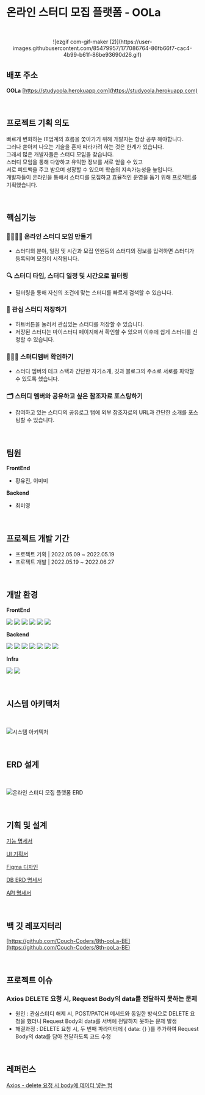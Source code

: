 # **온라인 스터디 모집 플랫폼 - OOLa**

<br>

<p align="center">
![ezgif com-gif-maker (2)](https://user-images.githubusercontent.com/85479957/177086764-86fb66f7-cac4-4b99-b61f-86be93690d26.gif)
</p>

## **배포 주소**

**OOLa** [https://studyoola.herokuapp.com](https://studyoola.herokuapp.com)

<br>

## **프로젝트 기획 의도**

빠르게 변화하는 IT업계의 흐름을 쫓아가기 위해 개발자는 항상 공부 해야합니다.
<br>
그러나 쏟아져 나오는 기술을 혼자 따라가려 하는 것은 한계가 있습니다.
<br>
그래서 많은 개발자들은 스터디 모임을 찾습니다.
<br>
스터디 모임을 통해 다양하고 유익한 정보를 서로 얻을 수 있고
<br>
서로 피드백을 주고 받으며 성장할 수 있으며 학습의 지속가능성을 높입니다.
<br>
개발자들이 온라인을 통해서 스터디를 모집하고 효율적인 운영을 돕기 위해 프로젝트를 기획했습니다.

<br>

## **핵심기능**

### **👩‍💻🧑‍💻 온라인 스터디 모임 만들기**

- 스터디의 분야, 일정 및 시간과 모집 인원등의 스터디의 정보를 입력하면 스터디가 등록되며 모집이 시작됩니다.

### **🔍 스터디 타입, 스터디 일정 및 시간으로 필터링**

- 필터링을 통해 자신의 조건에 맞는 스터디를 빠르게 검색할 수 있습니다.

### **🧡 관심 스터디 저장하기**

- 하트버튼을 눌러서 관심있는 스터디를 저장할 수 있습니다.
- 저장된 스터디는 마이스터디 페이지에서 확인할 수 있으며 이후에 쉽게 스터디를 신청할 수 있습니다.

### **🙋‍♀️🙋 스터디멤버 확인하기**

- 스터디 멤버의 테크 스택과 간단한 자기소개, 깃과 블로그의 주소로 서로를 파악할 수 있도록 했습니다.

### **🗂 스터디 멤버와 공유하고 싶은 참조자료 포스팅하기**

- 참여하고 있는 스터디의 공유로그 탭에 외부 참조자료의 URL과 간단한 소개를 포스팅할 수 있습니다.

<br>

## **팀원**

**FrontEnd**

- 황유진, 이미미

**Backend**

- 최미영

<br>

## **프로젝트 개발 기간**

- 프로젝트 기획 | 2022.05.09 ~ 2022.05.19
- 프로젝트 개발 | 2022.05.19 ~ 2022.06.27

<br>

## **개발 환경**

**FrontEnd**

<p>

<img src="https://img.shields.io/badge/javascript-F7DF1E?style=flat-square&logo=javascript&logoColor=white"/>
<img src="https://img.shields.io/badge/react-61DAFB?style=flat-square&logo=react&logoColor=white"/>
<img src="https://img.shields.io/badge/React Router-CA4245?style=flat-square&logo=React Router&logoColor=white"/>
<img src="https://img.shields.io/badge/styled-components-DB7093?style=flat-square&logo=styled-components&logoColor=white"/>
<img src="https://img.shields.io/badge/Ant Design -0170FE?style=flat-square&logo=Ant Design&logoColor=white"/>
<img src="https://img.shields.io/badge/Firebase-FFCA28?style=flat-square&logo=Firebase&logoColor=white"/>

</p>

**Backend**

<p>

<img src="https://img.shields.io/badge/Spring-6DB33F?style=flat-square&logo=Spring&logoColor=white"/>
<img src="https://img.shields.io/badge/Spring Boot -6DB33F?style=flat-square&logo=Spring Boot&logoColor=white"/>
<img src="https://img.shields.io/badge/SpringSecurity-6DB33F?style=flat-square&logo=SpringSecurity&logoColor=white"/>
<img src="https://img.shields.io/badge/Data JPA-6DB33F?style=flat-square&logo=&logoColor=white"/>
<img src="https://img.shields.io/badge/Query DSL-0769AD?style=flat-square&logo=&logoColor=white"/>
<img src="https://img.shields.io/badge/PostgreSQL -4479A1?style=flat-square&logo=PostgreSQL&logoColor=white"/>
<img src="https://img.shields.io/badge/FirebaseOauth-4285F4?style=flat-square&logo=Firebase&logoColor=white"/>

</p>

**Infra**

<p>

<img src="https://img.shields.io/badge/Heroku -4479A1?style=flat-square&logo=Heroku&logoColor=white"/>
<img src="https://img.shields.io/badge/Github Actions-4285F4?style=flat-square&logo=Github Actions&logoColor=white"/>

</p>

<br>

## **시스템 아키텍처**

<br>

![시스템 아키텍처](https://user-images.githubusercontent.com/42866800/176840686-f0665ef6-b7e9-4dac-969d-108e065b7c12.png)

<br>

## **ERD 설계**

<br>

![온라인 스터디 모집 플랫폼 ERD](https://user-images.githubusercontent.com/42866800/176939980-746476bb-b5cf-434c-b376-1db8114e56b7.png)

<br>

## **기획 및 설계**

[기능 명세서](https://www.notion.so/ooLa-1389c563c730413583f7b612d9235bee)

[UI 기획서](https://whimsical.com/project-oola-TNbwpCqE3crQ1BD3k5pTKn)

[Figma 디자인](https://www.figma.com/file/MvD49HcDMRc3kuGUIwezXx/project-ooLa?node-id=0%3A1)

[DB ERD 명세서](https://www.notion.so/ERD-21da4ff688b044578199a3675014ec0f)

[API 명세서](https://unique-wandflower-4cc.notion.site/ooLa-API-16f4146dab7946eb8770ed6804d122d3)

<br>

## **백 깃 레포지터리**

[https://github.com/Couch-Coders/8th-ooLa-BE](https://github.com/Couch-Coders/8th-ooLa-BE)

<br>

## **프로젝트 이슈**

### **Axios DELETE 요청 시, Request Body의 data를 전달하지 못하는 문제**

- 원인 : 관심스터디 해제 시, POST/PATCH 메서드와 동일한 방식으로 DELETE 요청을 했더니 Request Body의 data를 서버에 전달하지 못하는 문제 발생
- 해결과정 : DELETE 요청 시, 두 번째 파라미터에 { data: {} }를 추가하여 Request Body의 data를 담아 전달하도록 코드 수정

<br>

## **레퍼런스**

[Axios - delete 요청 시 body에 데이터 넣는 법](https://velog.io/@bigbrothershin/Axios-delete-%EC%9A%94%EC%B2%AD-%EC%8B%9C-body%EC%97%90-%EB%8D%B0%EC%9D%B4%ED%84%B0-%EB%84%A3%EB%8A%94-%EB%B2%95)
